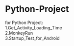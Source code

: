 # Python-Project
for Python Project:  
1.Get_Activity_Loading_Time  
2.MonkeyRun  
3.Startup_Test_for_Android  

